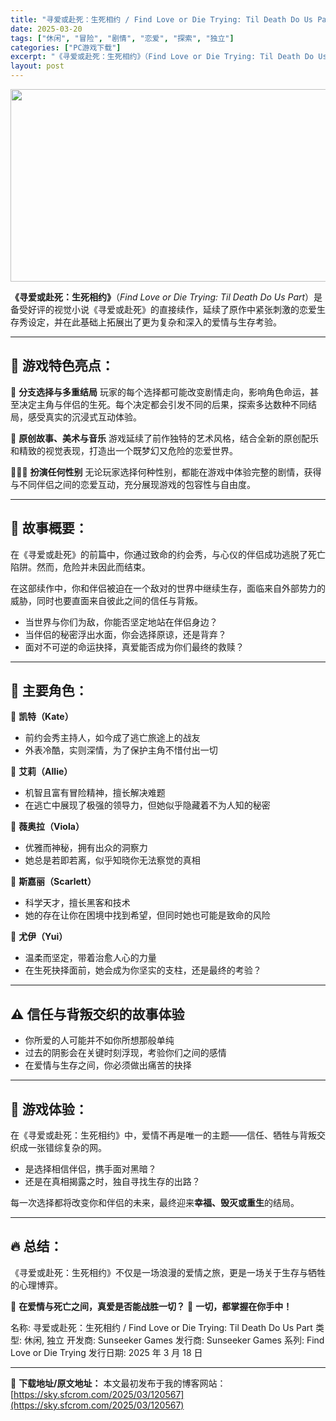 ```yaml
---
title: "寻爱或赴死：生死相约 / Find Love or Die Trying: Til Death Do Us Part PC中文"
date: 2025-03-20
tags: ["休闲", "冒险", "剧情", "恋爱", "探索", "独立"]
categories: ["PC游戏下载"]
excerpt: "《寻爱或赴死：生死相约》（Find Love or Die Trying: Til Death Do Us Part）是备受好评的视觉小说《寻爱或赴死》的直接续作，延续了原作中紧张刺激的恋爱生存秀设定，并在此基础上拓展出了更为复杂和深入的爱情与生存考验。 🌹 游戏特色亮点： 🎯 分支选择与多重结局 &hellip;"
layout: post
---
```


<img class="aligncenter size-full wp-image-120568" src="https://sky.sfcrom.com/wp-content/uploads/2025/03/2025032002003040.webp" alt="" width="660" height="308" />

<strong>《寻爱或赴死：生死相约》</strong>（<em>Find Love or Die Trying: Til Death Do Us Part</em>）是备受好评的视觉小说《寻爱或赴死》的直接续作，延续了原作中紧张刺激的恋爱生存秀设定，并在此基础上拓展出了更为复杂和深入的爱情与生存考验。

<hr />

<h2><strong>🌹 游戏特色亮点：</strong></h2>
🎯 <strong>分支选择与多重结局</strong>
玩家的每个选择都可能改变剧情走向，影响角色命运，甚至决定主角与伴侣的生死。每个决定都会引发不同的后果，探索多达数种不同结局，感受真实的沉浸式互动体验。

🎨 <strong>原创故事、美术与音乐</strong>
游戏延续了前作独特的艺术风格，结合全新的原创配乐和精致的视觉表现，打造出一个既梦幻又危险的恋爱世界。

🧑‍🤝‍🧑 <strong>扮演任何性别</strong>
无论玩家选择何种性别，都能在游戏中体验完整的剧情，获得与不同伴侣之间的恋爱互动，充分展现游戏的包容性与自由度。

<hr />

<h2><strong>💖 故事概要：</strong></h2>
在《寻爱或赴死》的前篇中，你通过致命的约会秀，与心仪的伴侣成功逃脱了死亡陷阱。然而，危险并未因此而结束。

在这部续作中，你和伴侣被迫在一个敌对的世界中继续生存，面临来自外部势力的威胁，同时也要直面来自彼此之间的信任与背叛。
<ul>
 	<li>当世界与你们为敌，你能否坚定地站在伴侣身边？</li>
 	<li>当伴侣的秘密浮出水面，你会选择原谅，还是背弃？</li>
 	<li>面对不可逆的命运抉择，真爱能否成为你们最终的救赎？</li>
</ul>

<hr />

<h2><strong>👥 主要角色：</strong></h2>
💖 <strong>凯特（Kate）</strong>
<ul>
 	<li>前约会秀主持人，如今成了逃亡旅途上的战友</li>
 	<li>外表冷酷，实则深情，为了保护主角不惜付出一切</li>
</ul>
💖 <strong>艾莉（Allie）</strong>
<ul>
 	<li>机智且富有冒险精神，擅长解决难题</li>
 	<li>在逃亡中展现了极强的领导力，但她似乎隐藏着不为人知的秘密</li>
</ul>
💖 <strong>薇奥拉（Viola）</strong>
<ul>
 	<li>优雅而神秘，拥有出众的洞察力</li>
 	<li>她总是若即若离，似乎知晓你无法察觉的真相</li>
</ul>
💖 <strong>斯嘉丽（Scarlett）</strong>
<ul>
 	<li>科学天才，擅长黑客和技术</li>
 	<li>她的存在让你在困境中找到希望，但同时她也可能是致命的风险</li>
</ul>
💖 <strong>尤伊（Yui）</strong>
<ul>
 	<li>温柔而坚定，带着治愈人心的力量</li>
 	<li>在生死抉择面前，她会成为你坚实的支柱，还是最终的考验？</li>
</ul>

<hr />

<h2><strong>⚠️ 信任与背叛交织的故事体验</strong></h2>
<ul>
 	<li>你所爱的人可能并不如你所想那般单纯</li>
 	<li>过去的阴影会在关键时刻浮现，考验你们之间的感情</li>
 	<li>在爱情与生存之间，你必须做出痛苦的抉择</li>
</ul>

<hr />

<h2><strong>🎯 游戏体验：</strong></h2>
在《寻爱或赴死：生死相约》中，爱情不再是唯一的主题——信任、牺牲与背叛交织成一张错综复杂的网。
<ul>
 	<li>是选择相信伴侣，携手面对黑暗？</li>
 	<li>还是在真相揭露之时，独自寻找生存的出路？</li>
</ul>
每一次选择都将改变你和伴侣的未来，最终迎来<strong>幸福、毁灭或重生</strong>的结局。

<hr />

<h2><strong>🔥 总结：</strong></h2>
《寻爱或赴死：生死相约》不仅是一场浪漫的爱情之旅，更是一场关于生存与牺牲的心理博弈。

🌹 <strong>在爱情与死亡之间，真爱是否能战胜一切？</strong>
🌹 <strong>一切，都掌握在你手中！</strong>

名称: 寻爱或赴死：生死相约 / Find Love or Die Trying: Til Death Do Us Part
类型: 休闲, 独立
开发商: Sunseeker Games
发行商: Sunseeker Games
系列: Find Love or Die Trying
发行日期: 2025 年 3 月 18 日

---
📖 **下载地址/原文地址：** 本文最初发布于我的博客网站：[https://sky.sfcrom.com/2025/03/120567](https://sky.sfcrom.com/2025/03/120567)
